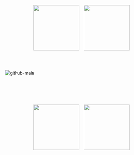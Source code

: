 </br>

<p align="center">
  <a href="https://www.linkedin.com/in/vvladek/"><img src="https://github.com/vvladek/vvladek/assets/92429825/da8242c0-5eb1-4685-914a-09eb78e4164e" width="150" /></a>&nbsp;&nbsp;&nbsp;
  <a href="mailto:wladek.developer@gmail.com"><img src="https://github.com/vvladek/vvladek/assets/92429825/021c6a5a-0961-497c-a29d-7d0aa27bdfba" width="150" /></a>
</p>

</br>
</br>

![github-main](https://github.com/vvladek/vvladek/assets/92429825/60946343-d0f8-456b-be2e-953c64b67dae)

</br>
</br>
</br>
</br>

<p align="center">
  <a href="https://www.linkedin.com/in/vvladek/"><img src="https://github.com/vvladek/vvladek/assets/92429825/da8242c0-5eb1-4685-914a-09eb78e4164e" width="150" /></a>&nbsp;&nbsp;&nbsp;
  <a href="mailto:wladek.developer@gmail.com"><img src="https://github.com/vvladek/vvladek/assets/92429825/021c6a5a-0961-497c-a29d-7d0aa27bdfba" width="150" /></a>
</p>

</br>
</br>
</br>
